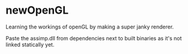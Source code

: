 # newOpenGL
Learning the workings of openGL by making a super janky renderer.

Paste the assimp.dll from dependencies next to built binaries as it's not linked statically yet.
